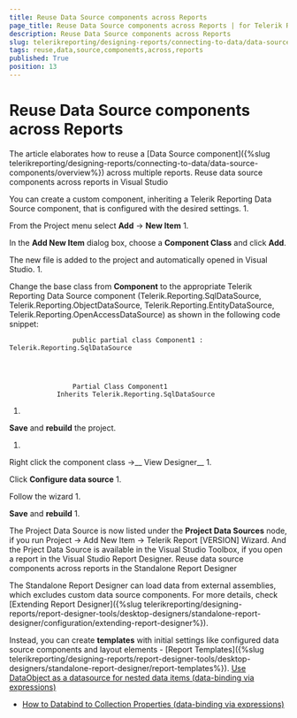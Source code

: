 ```yaml
---
title: Reuse Data Source components across Reports
page_title: Reuse Data Source components across Reports | for Telerik Reporting Documentation
description: Reuse Data Source components across Reports
slug: telerikreporting/designing-reports/connecting-to-data/data-source-components/reuse-data-source-components-across-reports
tags: reuse,data,source,components,across,reports
published: True
position: 13
---
```


# Reuse Data Source components across Reports



The article elaborates how to reuse a [Data Source component]({%slug telerikreporting/designing-reports/connecting-to-data/data-source-components/overview%}) across multiple reports.
      Reuse data source components across reports in Visual Studio

You can create a custom component, inheriting a Telerik Reporting Data Source component, that is configured with the desired settings.
1. 

From the Project menu select __Add__ -> __New Item__
1. 

In the __Add New Item__ dialog box, choose a __Component Class__ and click __Add__.
              

The new file is added to the project and automatically opened in Visual Studio.
1. 

Change the base class from __Component__ to the appropriate Telerik Reporting Data Source component (Telerik.Reporting.SqlDataSource, Telerik.Reporting.ObjectDataSource, Telerik.Reporting.EntityDataSource, Telerik.Reporting.OpenAccessDataSource) as shown in the following code snippet:
              

	                public partial class Component1 : Telerik.Reporting.SqlDataSource
              



	                Partial Class Component1
                Inherits Telerik.Reporting.SqlDataSource
              


1. 

__Save__ and __rebuild__ the project.
              
1. 

Right click the component class ->__ View Designer__
1. 

Click __Configure data source__
1. 

Follow the wizard
1. 

__Save__ and __rebuild__
1. 

The Project Data Source is now listed under the __Project Data Sources__ node,
                if you run Project -> Add New Item -> Telerik Report [VERSION] Wizard.
                And the Prject Data Source is available in the Visual Studio Toolbox, if you open a report in the Visual Studio Report Designer.
              Reuse data source components across reports in the Standalone Report Designer

The Standalone Report Designer can load data from external assemblies, which excludes custom data source components.
          For more details, check [Extending Report Designer]({%slug telerikreporting/designing-reports/report-designer-tools/desktop-designers/standalone-report-designer/configuration/extending-report-designer%}).
        

Instead, you can create __templates__ with initial settings like configured data source components and layout
          elements - [Report Templates]({%slug telerikreporting/designing-reports/report-designer-tools/desktop-designers/standalone-report-designer/report-templates%}).
        [Use DataObject as a datasource for nested data items (data-binding via expressions)](50936e55-b122-4378-8abd-4031e7ae713d#DataObjectAsDataSource)

 * [How to Databind to Collection Properties (data-binding via expressions)](http://www.telerik.com/support/kb/reporting/details/how-to-databind-to-collection-properties)
